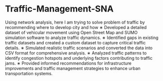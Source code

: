 # Traffic-Management-SNA
Using network analysis, here I am trying to solve problem of traffic by recommending where to develop city and how 
∗ Developed a detailed dataset of vehicular movement using Open Street Map and SUMO simulation software to analyze
traffic dynamics.
∗ Identified gaps in existing traffic datasets and created a custom dataset to capture critical traffic details.
∗ Simulated realistic traffic scenarios and converted the data into CSV format for comprehensive analysis.
∗ Analyzed traffic patterns to identify congestion hotspots and underlying factors contributing to traffic jams.
∗ Provided informed recommendations for infrastructure improvements and traffic management strategies to enhance urban
transportation systems.
